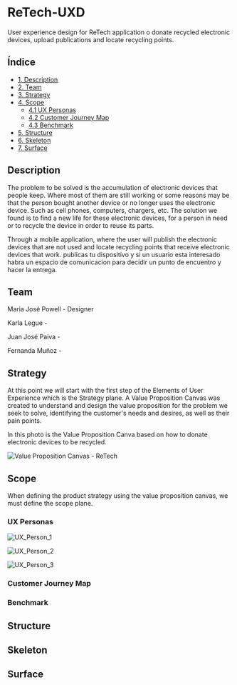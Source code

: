 # ReTech-UXD

User experience design for ReTech application o donate recycled electronic devices, upload publications and locate recycling points.

## Índice

* [1. Description](#Description)
* [2. Team](#Team)
* [3. Strategy](#Strategy)
* [4. Scope](#Scope)
  * [4.1 UX Personas](#ux-personas)
  * [4.2 Customer Journey Map](#customer-journey-map)
  * [4.3 Benchmark](#benchmark)
* [5. Structure](#structure)
* [6. Skeleton](#skeleton)
* [7. Surface](#surface)

## Description

The problem to be solved is the accumulation of electronic devices that people keep. Where most of them are still working or some reasons may be that the person bought another device or no longer uses the electronic device.  Such as cell phones, computers, chargers, etc. The solution we found is to find a new life for these electronic devices, for a person in need or to recycle the device in order to reuse its parts.

Through a mobile application, where the user will publish the electronic devices that are not used and locate recycling points that receive electronic devices that work. publicas tu dispositivo y si un usuario esta interesado habra un espacio de comunicacion para decidir un punto de encuentro y hacer la entrega.

## Team

Maria José Powell - Designer

Karla Legue -

Juan José Paiva -

Fernanda Muñoz -

## Strategy

At this point we will start with the first step of the Elements of User Experience which is the Strategy plane. A Value Proposition Canvas was created to understand and design the value proposition for the problem we seek to solve, identifying the customer's needs and desires, as well as their pain points.

In this photo is the Value Proposition Canva based on how to donate electronic devices to be recycled.

![Value Proposition Canvas - ReTech](https://github.com/user-attachments/assets/363367d8-87f5-4166-9880-3fe786712a66)

## Scope

When defining the product strategy using the value proposition canvas, we must define the scope plane. 

### UX Personas

![UX_Person_1](https://github.com/user-attachments/assets/bab576ef-b72f-4e71-bf83-471703434c0c)

![UX_Person_2](https://github.com/user-attachments/assets/aa7d646a-3fc8-4769-aaf4-a7cda47e24a9)

![UX_Person_3](https://github.com/user-attachments/assets/095b8a16-2e8e-4657-8108-c90cd86195d0)

### Customer Journey Map

### Benchmark

## Structure

## Skeleton

## Surface
